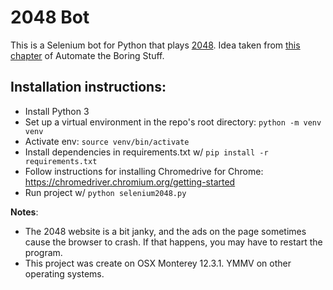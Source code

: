 # 2048 Bot

This is a Selenium bot for Python that plays [2048](https://play2048.co/). Idea taken from [this chapter](https://automatetheboringstuff.com/2e/chapter12/) of Automate the Boring Stuff.


## Installation instructions:
- Install Python 3
- Set up a virtual environment in the repo's root directory: `python -m venv venv`
- Activate env: `source venv/bin/activate`
- Install dependencies in requirements.txt w/ `pip install -r requirements.txt`
- Follow instructions for installing Chromedrive for Chrome: https://chromedriver.chromium.org/getting-started
- Run project w/ `python selenium2048.py`

**Notes**: 
- The 2048 website is a bit janky, and the ads on the page sometimes cause the browser to crash. If that happens, you may have to restart the program.
- This project was create on OSX Monterey 12.3.1. YMMV on other operating systems.
